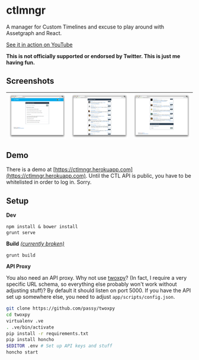 ctlmngr
=======

A manager for Custom Timelines and excuse to play around with Assetgraph and
React.

[See it in action on YouTube](https://www.youtube.com/watch?v=aqwPdoHNHhU)

**This is not officially supported or endorsed by Twitter. This is just me
having fun.**


Screenshots
-----------

|<a href="https://raw.github.com/passy/ctlmngr/master/media/screenshot_step1.png"><img align="left" width="210" src="media/screenshot_step1.png"></a> | <a href="https://raw.github.com/passy/ctlmngr/master/media/screenshot_step1.png"><img align="left" width="210" src="media/screenshot_step2.png"></a> | <a href="https://raw.github.com/passy/ctlmngr/master/media/screenshot_step1.png"><img align="left" width="210" src="media/screenshot_step3.png"></a> |
|:---:|:---:|:---:|

Demo
----

There is a demo at
[https://ctlmngr.herokuapp.com](https://ctlmngr.herokuapp.com). Until the CTL
API is public, you have to be whitelisted in order to log in. Sorry.

Setup
-----

**Dev**

```
npm install & bower install
grunt serve
```

**Build**
*[(currently broken)](https://github.com/passy/ctlmngr/issues/19)*
```
grunt build
```

**API Proxy**

You also need an API proxy. Why not use
[twoxpy](http://github.com/passy/twoxpy)? (In fact, I require a very specific
URL schema, so everything else probably won't work without adjusting stuff)? By
default it should listen on port 5000. If you have the API set up somewhere
else, you need to adjust `app/scripts/config.json`.

```bash
git clone https://github.com/passy/twoxpy
cd twoxpy
virtualenv .ve
. .ve/bin/activate
pip install -r requirements.txt
pip install honcho
$EDITOR .env # Set up API keys and stuff
honcho start
```
